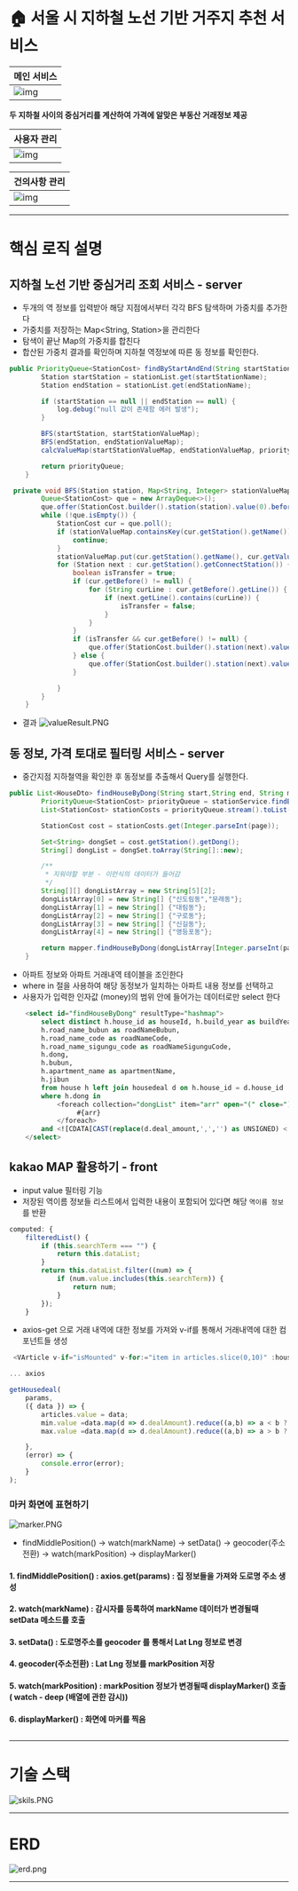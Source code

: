 # 🏠 서울 시 지하철 노선 기반 거주지 추천 서비스

| 메인 서비스               |
|----------------------|
| ![img](gif/main.gif) |

**두 지하철 사이의 중심거리를 계산하여 가격에 알맞은 부동산 거래정보 제공**

| 사용자 관리               |
|----------------------|
| ![img](gif/user.gif) |

| 건의사항 관리               |
|-----------------------|
| ![img](gif/board.gif) |


---


# 핵심 로직 설명

## 지하철 노선 기반 중심거리 조회 서비스 - server

* 두개의 역 정보를 입력받아 해당 지점에서부터 각각 BFS 탐색하며 가중치를 추가한다
* 가중치를 저장하는 Map<String, Station>을 관리한다
* 탐색이 끝난 Map의 가중치를 합친다
* 합산된 가중치 결과를 확인하며 지하철 역정보에 따른 동 정보를 확인한다.

```java
public PriorityQueue<StationCost> findByStartAndEnd(String startStationName, String endStationName) {
        Station startStation = stationList.get(startStationName);
        Station endStation = stationList.get(endStationName);

        if (startStation == null || endStation == null) {
            log.debug("null 값이 존재함 에러 발생");
        }

        BFS(startStation, startStationValueMap);
        BFS(endStation, endStationValueMap);
        calcValueMap(startStationValueMap, endStationValueMap, priorityQueue);

        return priorityQueue;
    }
```

```java
 private void BFS(Station station, Map<String, Integer> stationValueMap) {
        Queue<StationCost> que = new ArrayDeque<>();
        que.offer(StationCost.builder().station(station).value(0).before(null).build());
        while (!que.isEmpty()) {
            StationCost cur = que.poll();
            if (stationValueMap.containsKey(cur.getStation().getName())) {
                continue;
            }
            stationValueMap.put(cur.getStation().getName(), cur.getValue());
            for (Station next : cur.getStation().getConnectStation()) {
                boolean isTransfer = true;
                if (cur.getBefore() != null) {
                    for (String curLine : cur.getBefore().getLine()) {
                        if (next.getLine().contains(curLine)) {
                            isTransfer = false;
                        }
                    }
                }
                if (isTransfer && cur.getBefore() != null) {
                    que.offer(StationCost.builder().station(next).value(cur.getValue() + 3).before(cur.getStation()).build());
                } else {
                    que.offer(StationCost.builder().station(next).value(cur.getValue() + 1).before(cur.getStation()).build());
                }

            }
        }
    }
```

* 결과
![valueResult.PNG](gif%2FvalueResult.PNG)


## 동 정보, 가격 토대로 필터링 서비스 - server

* 중간지점 지하철역을 확인한 후 동정보를 추출해서 Query를 실행한다.

```java
public List<HouseDto> findHouseByDong(String start,String end, String money, String page) {
        PriorityQueue<StationCost> priorityQueue = stationService.findByStartAndEnd(start, end);
        List<StationCost> stationCosts = priorityQueue.stream().toList();

        StationCost cost = stationCosts.get(Integer.parseInt(page));

        Set<String> dongSet = cost.getStation().getDong();
        String[] dongList = dongSet.toArray(String[]::new);

        /**
         * 지워야할 부분 - 이런식의 데이터가 들어감
         */
        String[][] dongListArray = new String[5][2];
        dongListArray[0] = new String[] {"신도림동","문래동"};
        dongListArray[1] = new String[] {"대림동"};
        dongListArray[2] = new String[] {"구로동"};
        dongListArray[3] = new String[] {"신길동"};
        dongListArray[4] = new String[] {"영등포동"};

        return mapper.findHouseByDong(dongListArray[Integer.parseInt(page)],money);
    }
```

* 아파트 정보와 아파트 거래내역 테이블을 조인한다
* where in 절을 사용하여 해당 동정보가 일치하는 아파트 내용 정보를 선택하고
* 사용자가 입력한 인자값 (money)의 범위 안에 들어가는 데이터로만 select 한다

```sql
    <select id="findHouseByDong" resultType="hashmap">
        select distinct h.house_id as houseId, h.build_year as buildYear , h.road_name as roadName, h.road_name_bonbun as roadNameBonbun,
        h.road_name_bubun as roadNameBubun,
        h.road_name_code as roadNameCode,
        h.road_name_sigungu_code as roadNameSigunguCode,
        h.dong,
        h.bubun,
        h.apartment_name as apartmentName,
        h.jibun
        from house h left join housedeal d on h.house_id = d.house_id
        where h.dong in
            <foreach collection="dongList" item="arr" open="(" close=")" separator=",">
                 #{arr}
            </foreach>
        and <![CDATA[CAST(replace(d.deal_amount,',','') as UNSIGNED) < #{money}]]>
    </select>

```


## kakao MAP 활용하기 - front

* input value 필터링 기능
* 저장된 역이름 정보들 리스트에서 입력한 내용이 포함되어 있다면 해당 `역이름 정보`를 반환
```js
computed: {
    filteredList() {
        if (this.searchTerm === "") {
            return this.dataList;
        }
        return this.dataList.filter((num) => {
            if (num.value.includes(this.searchTerm)) {
                return num;
            }
        });
    }
```

* axios-get 으로 거래 내역에 대한 정보를 가져와 v-if를 통해서 거래내역에 대한 컴포넌트들 생성

```js
 <VArticle v-if="isMounted" v-for:="item in articles.slice(0,10)" :house-deal="item" />

... axios

getHousedeal(
    params,
    ({ data }) => {
        articles.value = data;
        min.value =data.map(d => d.dealAmount).reduce((a,b) => a < b ? a:b);
        max.value =data.map(d => d.dealAmount).reduce((a,b) => a > b ? a:b);

    },
    (error) => {
        console.error(error);
    }
);
```

### 마커 화면에 표현하기
![marker.PNG](gif%2Fmarker.PNG)
* findMiddlePosition() -> watch(markName) -> setData() -> geocoder(주소전환) -> watch(markPosition) -> displayMarker()

#### 1. findMiddlePosition() : axios.get(params) : 집 정보들을 가져와 도로명 주소 생성
#### 2. watch(markName) : 감시자를 등록하여 markName 데이터가 변경될때 setData 메소드를 호출
#### 3. setData() : 도로명주소를 geocoder 를 통해서 Lat Lng 정보로 변경
#### 4. geocoder(주소전환) : Lat Lng 정보를 markPosition 저장
#### 5. watch(markPosition) : markPosition 정보가 변경될때 displayMarker() 호출 ( watch - deep (배열에 관한 감시))
#### 6. displayMarker() : 화면에 마커를 찍음    

## 

---

# 기술 스택
![skils.PNG](gif%2Fskils.PNG)

---

# ERD

![erd.png](/gif/erd.PNG)

---

